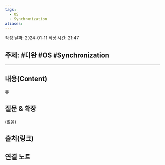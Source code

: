 ```yaml
---
tags:
  - OS
  - Synchronization
aliases:
---
```

작성 날짜: 2024-01-11
작성 시간: 21:47

## 주제: #미완 #OS #Synchronization 

----
## 내용(Content)
뮤

## 질문 & 확장

(없음)

## 출처(링크)


## 연결 노트










